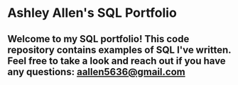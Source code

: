 # Ashley Allen's SQL Portfolio

## Welcome to my SQL portfolio! This code repository contains examples of SQL I've written. Feel free to take a look and reach out if you have any questions: aallen5636@gmail.com
